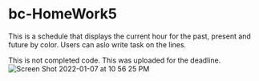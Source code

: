 # bc-HomeWork5
This is a schedule that displays the current hour for the past, present and future by color. Users can aslo write task on the lines. 

This is not completed code. This was uploaded for the deadline. ![Screen Shot 2022-01-07 at 10 56 25 PM](https://user-images.githubusercontent.com/95610872/148635061-e859a802-5f3b-4db5-a87b-19dbb8dd0766.png)
